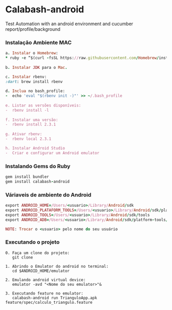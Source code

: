 # Calabash-android
Test Automation with an android environment and cucumber report/profile/background


### Instalação Ambiente MAC

```ruby
a. Instalar o Homebrew:
* ruby -e “$(curl -fsSL https://raw.githubusercontent.com/Homebrew/install/master/install)”
   
b. Instalar JDK para o Mac.

c. Instalar rbenv:
:dart: brew install rbenv
   
d. Inclua no bash_profile:
-  echo 'eval "$(rbenv init -)"' >> ~/.bash_profile
   
e. Listar as versões disponíveis:
-  rbenv install -l
   
f. Instalar uma versão:
-  rbenv install 2.3.1
   
g. Ativar rbenv:
-  rbenv local 2.3.1

h. Instalar Android Studio
-  Criar e configurar um Android emulator
```

### Instalando Gems do Ruby

```ruby
gem install bundler
gem install calabash-android
```

### Váriaveis de ambiente do Android

```ruby
export ANDROID_HOME=/Users/<usuario>/Library/Android/sdk
export ANDROID_PLATAFORM_TOOLS=/Users/<usuario>/Library/Android/sdk/platform-tools
export ANDROID_TOOLS=/Users/<usuario>/Library/Android/sdk/tools
export ANDROID_ADB=/Users/<usuario>/Library/Android/sdk/platform-tools/adb

NOTE: Trocar o <usuario> pelo nome do seu usuário
```


### Executando o projeto

```
0. Faça um clone do projeto:
   git clone 
   
1. Abrindo o Emulator do android no terminal:
   cd $ANDROID_HOME/emulator

2. Emulando android virtual device: 
   emulator -avd "<Nome do seu emulator>"&

3. Executando feature no emulator: 
   calabash-android run TrianguloApp.apk feature/spec/calculo_triangulo.feature


